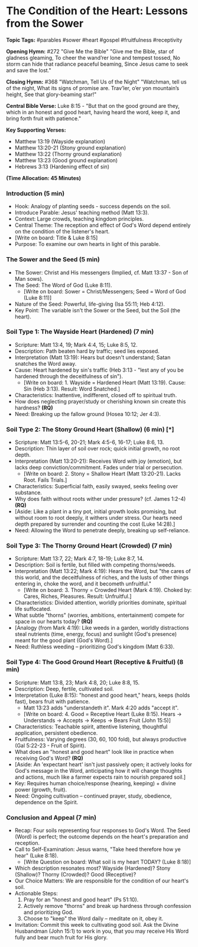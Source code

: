 # The Condition of the Heart: Lessons from the Sower

**Topic Tags:** #parables #sower #heart #gospel #fruitfulness #receptivity

**Opening Hymn:** #272 "Give Me the Bible"
"Give me the Bible, star of gladness gleaming, To cheer the wand’rer lone and tempest tossed, No storm can hide that radiance peaceful beaming, Since Jesus came to seek and save the lost."

**Closing Hymn:** #368 "Watchman, Tell Us of the Night"
"Watchman, tell us of the night, What its signs of promise are. Trav’ler, o’er yon mountain’s height, See that glory-beaming star!"

**Central Bible Verse:** Luke 8:15 - "But that on the good ground are they, which in an honest and good heart, having heard the word, keep it, and bring forth fruit with patience."

**Key Supporting Verses:**
*   Matthew 13:19 (Wayside explanation)
*   Matthew 13:20-21 (Stony ground explanation)
*   Matthew 13:22 (Thorny ground explanation)
*   Matthew 13:23 (Good ground explanation)
*   Hebrews 3:13 (Hardening effect of sin)

**(Time Allocation: 45 Minutes)**

### Introduction (5 min)
*   Hook: Analogy of planting seeds - success depends on the soil.
*   Introduce Parable: Jesus' teaching method (Matt 13:3).
*   Context: Large crowds, teaching kingdom principles.
*   Central Theme: The reception and effect of God's Word depend entirely on the condition of the listener's heart.
*   [Write on board: Title & Luke 8:15]
*   Purpose: To examine our own hearts in light of this parable.

### The Sower and the Seed (5 min)
*   The Sower: Christ and His messengers (Implied, cf. Matt 13:37 - Son of Man sows).
*   The Seed: The Word of God (Luke 8:11).
    *   [Write on board: Sower = Christ/Messengers; Seed = Word of God (Luke 8:11)]
*   Nature of the Seed: Powerful, life-giving (Isa 55:11; Heb 4:12).
*   Key Point: The variable isn't the Sower or the Seed, but the Soil (the heart).

### Soil Type 1: The Wayside Heart (Hardened) (7 min)
*   Scripture: Matt 13:4, 19; Mark 4:4, 15; Luke 8:5, 12.
*   Description: Path beaten hard by traffic; seed lies exposed.
*   Interpretation (Matt 13:19): Hears but doesn't understand; Satan snatches the Word away.
*   Cause: Heart hardened by sin's traffic (Heb 3:13 - "lest any of you be hardened through the deceitfulness of sin").
    *   [Write on board: 1. Wayside = Hardened Heart (Matt 13:19). Cause: Sin (Heb 3:13). Result: Word Snatched.]
*   Characteristics: Inattentive, indifferent, closed off to spiritual truth.
*   How does neglecting prayer/study or cherishing known sin create this hardness? **(RQ)**
*   Need: Breaking up the fallow ground (Hosea 10:12; Jer 4:3).

### Soil Type 2: The Stony Ground Heart (Shallow) (6 min) [*]
*   Scripture: Matt 13:5-6, 20-21; Mark 4:5-6, 16-17; Luke 8:6, 13.
*   Description: Thin layer of soil over rock; quick initial growth, no root depth.
*   Interpretation (Matt 13:20-21): Receives Word with joy (emotion), but lacks deep conviction/commitment. Fades under trial or persecution.
    *   [Write on board: 2. Stony = Shallow Heart (Matt 13:20-21). Lacks Root. Fails Trials.]
*   Characteristics: Superficial faith, easily swayed, seeks feeling over substance.
*   Why does faith without roots wither under pressure? (cf. James 1:2-4) **(RQ)**
*   [Aside: Like a plant in a tiny pot, initial growth looks promising, but without room to root deeply, it withers under stress. Our hearts need depth prepared by surrender and counting the cost (Luke 14:28).]
*   Need: Allowing the Word to penetrate deeply, breaking up self-reliance.

### Soil Type 3: The Thorny Ground Heart (Crowded) (7 min)
*   Scripture: Matt 13:7, 22; Mark 4:7, 18-19; Luke 8:7, 14.
*   Description: Soil is fertile, but filled with competing thorns/weeds.
*   Interpretation (Matt 13:22; Mark 4:19): Hears the Word, but "the cares of this world, and the deceitfulness of riches, and the lusts of other things entering in, choke the word, and it becometh unfruitful."
    *   [Write on board: 3. Thorny = Crowded Heart (Mark 4:19). Choked by: Cares, Riches, Pleasures. Result: Unfruitful.]
*   Characteristics: Divided attention, worldly priorities dominate, spiritual life suffocated.
*   What subtle "thorns" (worries, ambitions, entertainment) compete for space in our hearts today? **(RQ)**
*   [Analogy (from Mark 4:19): Like weeds in a garden, worldly distractions steal nutrients (time, energy, focus) and sunlight (God's presence) meant for the good plant (God's Word).]
*   Need: Ruthless weeding – prioritizing God's kingdom (Matt 6:33).

### Soil Type 4: The Good Ground Heart (Receptive & Fruitful) (8 min)
*   Scripture: Matt 13:8, 23; Mark 4:8, 20; Luke 8:8, 15.
*   Description: Deep, fertile, cultivated soil.
*   Interpretation (Luke 8:15): "honest and good heart," hears, keeps (holds fast), bears fruit with patience.
    *   Matt 13:23 adds "understandeth it". Mark 4:20 adds "accept it".
    *   [Write on board: 4. Good = Receptive Heart (Luke 8:15). Hears -> Understands -> Accepts -> Keeps -> Bears Fruit (John 15:5)]
*   Characteristics: Teachable spirit, attentive listening, thoughtful application, persistent obedience.
*   Fruitfulness: Varying degrees (30, 60, 100 fold), but always productive (Gal 5:22-23 - Fruit of Spirit).
*   What does an "honest and good heart" look like in practice when receiving God's Word? **(RQ)**
*   [Aside: An 'expectant heart' isn't just passively open; it actively looks for God's message in the Word, anticipating how it will change thoughts and actions, much like a farmer expects rain to nourish prepared soil.]
*   Key: Requires human choice/response (hearing, keeping) + divine power (growth, fruit).
*   Need: Ongoing cultivation – continued prayer, study, obedience, dependence on the Spirit.

### Conclusion and Appeal (7 min)
*   Recap: Four soils representing four responses to God's Word.
The Seed (Word) is perfect; the outcome depends on the heart's preparation and reception.
*   Call to Self-Examination: Jesus warns, "Take heed therefore how ye hear" (Luke 8:18).
    *   [Write Question on board: What soil is my heart TODAY? (Luke 8:18)]
*   Which description resonates most? Wayside (Hardened)? Stony (Shallow)? Thorny (Crowded)? Good (Receptive)?
*   Our Choice Matters: We are responsible for the condition of our heart's soil.
*   Actionable Steps:
    1.  Pray for an "honest and good heart" (Ps 51:10).
    2.  Actively remove "thorns" and break up hardness through confession and prioritizing God.
    3.  Choose to "keep" the Word daily – meditate on it, obey it.
*   Invitation: Commit this week to cultivating good soil. Ask the Divine Husbandman (John 15:1) to work in you, that you may receive His Word fully and bear much fruit for His glory.